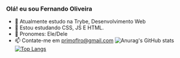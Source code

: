 ### Olá! eu sou Fernando Oliveira

- 👋 Atualmente estudo na Trybe, Desenvolvimento Web
- 👀 Estou estudando CSS, JS E HTML.
- 🌱 Pronomes: Ele/Dele
- 📫 Contate-me em primoflro@gmail.com
![Anurag's GitHub stats](https://github-readme-stats.vercel.app/api?username=Fernando-Oli&count_private=true)
[![Top Langs](https://github-readme-stats.vercel.app/api/top-langs/?username=Fernando-Oli&langs_count=8)](https://github.com/Fernando-Oli/github-readme-stats)
<div>
  <a href = "https://github-readme-stats.vercel.app/api?username=Fernando-Oli&count_private=true" />
  <a href = "https://github.com/Fernando-Oli/github-readme-stats"
</div>



